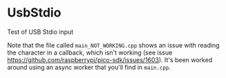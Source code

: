 # UsbStdio #

Test of USB Stdio input

Note that the file called `main_NOT_WORKING.cpp` shows an issue with reading the character in a callback, which isn't working (see issue https://github.com/raspberrypi/pico-sdk/issues/1603). It's been worked around using an async worker that you'll find in `main.cpp`.
